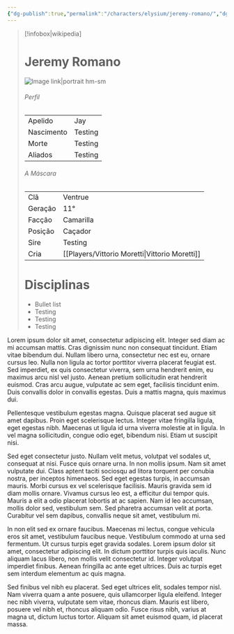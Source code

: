 ```yaml
---
{"dg-publish":true,"permalink":"/characters/elysium/jeremy-romano/","dgPassFrontmatter":true}
---
```



> [!infobox|wikipedia]
> # Jeremy Romano
> ![Image link|portrait hm-sm](https://i.pinimg.com/736x/38/97/7d/38977d16fc19adf3efee0a3dae416e67.jpg)
> ###### Perfil
> |||
> | ---- | ---- |
> | Apelido | Jay |
> | Nascimento | Testing |
> | Morte | Testing |
> | Aliados | Testing |
> ###### A Máscara
> || |
> | ---- | ---- |
> | Clã | Ventrue |
> | Geração | 11° |
> | Facção | Camarilla |
>| Posição | Caçador |
> | Sire | Testing |
> | Cria | [[Players/Vittorio Moretti\|Vittorio Moretti]] |
> # Disciplinas
>  - Bullet list
> 	- Testing
> 	- Testing
> - Testing





Lorem ipsum dolor sit amet, consectetur adipiscing elit. Integer sed diam ac mi accumsan mattis. Cras dignissim nunc non consequat tincidunt. Etiam vitae bibendum dui. Nullam libero urna, consectetur nec est eu, ornare cursus leo. Nulla non ligula ac tortor porttitor viverra placerat feugiat est. Sed imperdiet, ex quis consectetur viverra, sem urna hendrerit enim, eu maximus arcu nisl vel justo. Aenean pretium sollicitudin erat hendrerit euismod. Cras arcu augue, vulputate ac sem eget, facilisis tincidunt enim. Duis convallis dolor in convallis egestas. Duis a mattis magna, quis maximus dui.

Pellentesque vestibulum egestas magna. Quisque placerat sed augue sit amet dapibus. Proin eget scelerisque lectus. Integer vitae fringilla ligula, eget egestas nibh. Maecenas ut ligula id urna viverra molestie at in ligula. In vel magna sollicitudin, congue odio eget, bibendum nisi. Etiam ut suscipit nisi.

Sed eget consectetur justo. Nullam velit metus, volutpat vel sodales ut, consequat at nisi. Fusce quis ornare urna. In non mollis ipsum. Nam sit amet vulputate dui. Class aptent taciti sociosqu ad litora torquent per conubia nostra, per inceptos himenaeos. Sed eget egestas turpis, in accumsan mauris. Morbi cursus ex vel scelerisque facilisis. Mauris gravida sem id diam mollis ornare. Vivamus cursus leo est, a efficitur dui tempor quis. Mauris a elit a odio placerat lobortis at ac sapien. Nam id leo accumsan, mollis dolor sed, vestibulum sem. Sed pharetra accumsan velit at porta. Curabitur vel sem dapibus, convallis neque sit amet, vestibulum mi.

In non elit sed ex ornare faucibus. Maecenas mi lectus, congue vehicula eros sit amet, vestibulum faucibus neque. Vestibulum commodo at urna sed fermentum. Ut cursus turpis eget gravida sodales. Lorem ipsum dolor sit amet, consectetur adipiscing elit. In dictum porttitor turpis quis iaculis. Nunc aliquam lacus libero, non mollis velit consectetur id. Integer volutpat imperdiet finibus. Aenean fringilla ac ante eget ultrices. Duis ac turpis eget sem interdum elementum ac quis magna.

Sed finibus vel nibh eu placerat. Sed eget ultrices elit, sodales tempor nisl. Nam viverra quam a ante posuere, quis ullamcorper ligula eleifend. Integer nec nibh viverra, vulputate sem vitae, rhoncus diam. Mauris est libero, posuere vel nibh et, rhoncus aliquam odio. Fusce risus nibh, varius at magna ut, dictum luctus tortor. Aliquam sit amet euismod quam, id placerat massa.